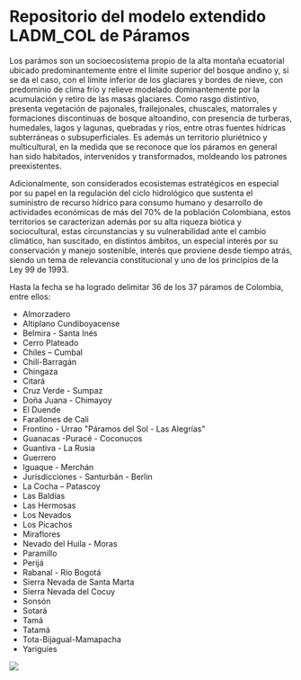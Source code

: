 # Repositorio del modelo extendido LADM_COL de Páramos

Los parámos son un socioecosistema propio de la alta montaña ecuatorial ubicado predominantemente entre el límite superior del bosque andino y, si se da el caso, con el límite inferior de los glaciares y bordes de nieve, con predominio de clima frío y relieve modelado dominantemente por la acumulación y retiro de las masas glaciares. Como rasgo distintivo, presenta vegetación de pajonales, frailejonales, chuscales, matorrales y formaciones discontinuas de bosque altoandino, con presencia de turberas, humedales, lagos y lagunas, quebradas y ríos, entre otras fuentes hídricas subterráneas o subsuperficiales. Es además un territorio pluriétnico y multicultural, en la medida que se reconoce que los páramos en general han sido habitados, intervenidos y transformados, moldeando los patrones preexistentes.

Adicionalmente, son considerados ecosistemas estratégicos en especial por su papel en la regulación del ciclo hidrológico que sustenta el suministro de recurso hídrico para consumo humano y desarrollo de actividades económicas de más del 70% de la población Colombiana, estos territorios se caracterizan además por su alta riqueza biótica y sociocultural, estas circunstancias y su vulnerabilidad ante el cambio climático, han suscitado, en distintos ámbitos, un especial interés por su conservación y manejo sostenible, interés que proviene desde tiempo atrás, siendo un tema de relevancia constitucional y uno de los principios de la Ley 99 de 1993.

Hasta la fecha se ha logrado delimitar 36 de los 37 páramos de Colombia, entre ellos:

- Almorzadero
- Altiplano Cundiboyacense
- Belmira - Santa Inés
- Cerro Plateado
- Chiles – Cumbal
- Chilí-Barragán
- Chingaza
- Citará
- Cruz Verde - Sumpaz
- Doña Juana - Chimayoy
- El Duende
- Farallones de Cali
- Frontino - Urrao "Páramos del Sol - Las Alegrías"
- Guanacas -Puracé - Coconucos
- Guantiva - La Rusia
- Guerrero
- Iguaque - Merchán
- Jurisdicciones - Santurbán - Berlin
- La Cocha – Patascoy
- Las Baldías
- Las Hermosas
- Los Nevados
- Los Picachos
- Miraflores
- Nevado del Huila - Moras
- Paramillo
- Perijá
- Rabanal - Río Bogotá
- Sierra Nevada de Santa Marta
- Sierra Nevada del Cocuy
- Sonsón
- Sotará
- Tamá
- Tatamá
- Tota-Bijagual-Mamapacha
- Yariguíes

<img src="MODELO\diagrama.jpeg">
